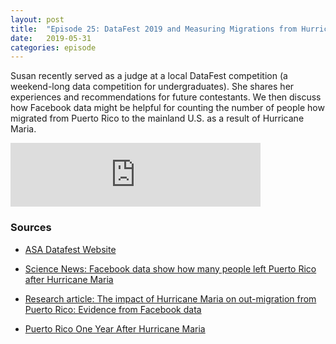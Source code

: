 ```yaml
---
layout: post
title:  "Episode 25: DataFest 2019 and Measuring Migrations from Hurricane Maria"
date:   2019-05-31
categories: episode
---
```


Susan recently served as a judge at a local DataFest competition (a weekend-long data competition for undergraduates). She shares her experiences and recommendations for future contestants. We then discuss how Facebook data might be helpful for counting the number of people how migrated from Puerto Rico to the mainland U.S. as a result of Hurricane Maria.

<iframe src="https://anchor.fm/databytes/embed/episodes/25-DataFest-2019-and-Measuring-Migrations-from-Hurricane-Maria-e43pen" height="102px" width="400px" frameborder="0" scrolling="no"></iframe>

### Sources

* [ASA Datafest Website](https://ww2.amstat.org/education/datafest/index.cfm)

* [Science News: Facebook data show how many people left Puerto Rico after Hurricane Maria](https://www.sciencenews.org/article/facebook-data-show-how-many-people-left-puerto-rico-after-hurricane-maria)

* [Research article: The impact of Hurricane Maria on out-migration from Puerto Rico: Evidence from Facebook data](https://osf.io/preprints/socarxiv/39s6c/)

* [Puerto Rico One Year After Hurricane Maria](https://centropr.hunter.cuny.edu/sites/default/files/data_briefs/Hurricane_maria_1YR.pdf)